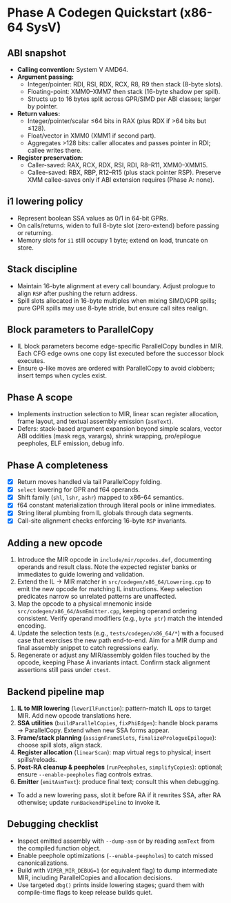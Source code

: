 # Phase A Codegen Quickstart (x86-64 SysV)

## ABI snapshot
- **Calling convention:** System V AMD64.
- **Argument passing:**
  - Integer/pointer: RDI, RSI, RDX, RCX, R8, R9 then stack (8-byte slots).
  - Floating-point: XMM0–XMM7 then stack (16-byte shadow per spill).
  - Structs up to 16 bytes split across GPR/SIMD per ABI classes; larger by pointer.
- **Return values:**
  - Integer/pointer/scalar ≤64 bits in RAX (plus RDX if >64 bits but ≤128).
  - Float/vector in XMM0 (XMM1 if second part).
  - Aggregates >128 bits: caller allocates and passes pointer in RDI; callee writes there.
- **Register preservation:**
  - Caller-saved: RAX, RCX, RDX, RSI, RDI, R8–R11, XMM0–XMM15.
  - Callee-saved: RBX, RBP, R12–R15 (plus stack pointer RSP). Preserve XMM callee-saves only if ABI extension requires (Phase A: none).

## i1 lowering policy
- Represent boolean SSA values as 0/1 in 64-bit GPRs.
- On calls/returns, widen to full 8-byte slot (zero-extend) before passing or returning.
- Memory slots for `i1` still occupy 1 byte; extend on load, truncate on store.

## Stack discipline
- Maintain 16-byte alignment at every call boundary. Adjust prologue to align `RSP` after pushing the return address.
- Spill slots allocated in 16-byte multiples when mixing SIMD/GPR spills; pure GPR spills may use 8-byte stride, but ensure call sites realign.

## Block parameters to ParallelCopy
- IL block parameters become edge-specific ParallelCopy bundles in MIR. Each CFG edge owns one copy list executed before the successor block executes.
- Ensure φ-like moves are ordered with ParallelCopy to avoid clobbers; insert temps when cycles exist.

## Phase A scope
- Implements instruction selection to MIR, linear scan register allocation, frame layout, and textual assembly emission (`asmText`).
- Defers: stack-based argument expansion beyond simple scalars, vector ABI oddities (mask regs, varargs), shrink wrapping, pro/epilogue peepholes, ELF emission, debug info.

## Phase A completeness
- [x] Return moves handled via tail ParallelCopy folding.
- [x] `select` lowering for GPR and f64 operands.
- [x] Shift family (`shl`, `lshr`, `ashr`) mapped to x86-64 semantics.
- [x] f64 constant materialization through literal pools or inline immediates.
- [x] String literal plumbing from IL globals through data segments.
- [x] Call-site alignment checks enforcing 16-byte `RSP` invariants.

## Adding a new opcode
1. Introduce the MIR opcode in `include/mir/opcodes.def`, documenting operands and result class.
   Note the expected register banks or immediates to guide lowering and validation.
2. Extend the IL → MIR matcher in `src/codegen/x86_64/Lowering.cpp` to emit the new opcode for matching IL instructions.
   Keep selection predicates narrow so unrelated patterns are unaffected.
3. Map the opcode to a physical mnemonic inside `src/codegen/x86_64/AsmEmitter.cpp`, keeping operand ordering consistent.
   Verify operand modifiers (e.g., `byte ptr`) match the intended encoding.
4. Update the selection tests (e.g., `tests/codegen/x86_64/*`) with a focused case that exercises the new path end-to-end.
   Aim for a MIR dump and final assembly snippet to catch regressions early.
5. Regenerate or adjust any MIR/assembly golden files touched by the opcode, keeping Phase A invariants intact.
   Confirm stack alignment assertions still pass under `ctest`.

## Backend pipeline map
1. **IL to MIR lowering** (`lowerIlFunction`): pattern-match IL ops to target MIR. Add new opcode translations here.
2. **SSA utilities** (`buildParallelCopies`, `fixPhiEdges`): handle block params → ParallelCopy. Extend when new SSA forms appear.
3. **Frame/stack planning** (`assignFrameSlots`, `finalizePrologueEpilogue`): choose spill slots, align stack.
4. **Register allocation** (`linearScan`): map virtual regs to physical; insert spills/reloads.
5. **Post-RA cleanup & peepholes** (`runPeepholes`, `simplifyCopies`): optional; ensure `--enable-peepholes` flag controls extras.
6. **Emitter** (`emitAsmText`): produce final text; consult this when debugging.
- To add a new lowering pass, slot it before RA if it rewrites SSA, after RA otherwise; update `runBackendPipeline` to invoke it.

## Debugging checklist
- Inspect emitted assembly with `--dump-asm` or by reading `asmText` from the compiled function object.
- Enable peephole optimizations (`--enable-peepholes`) to catch missed canonicalizations.
- Build with `VIPER_MIR_DEBUG=1` (or equivalent flag) to dump intermediate MIR, including ParallelCopies and allocation decisions.
- Use targeted `dbg()` prints inside lowering stages; guard them with compile-time flags to keep release builds quiet.

